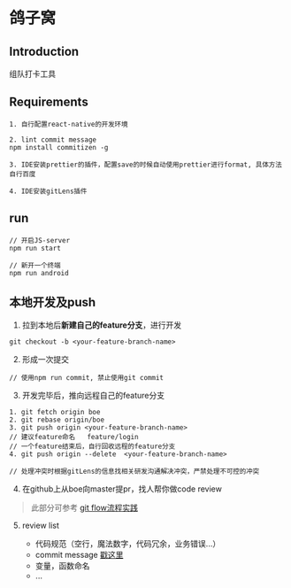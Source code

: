 # 鸽子窝

## Introduction

组队打卡工具

## Requirements

```shell
1. 自行配置react-native的开发环境

2. lint commit message
npm install commitizen -g

3. IDE安装prettier的插件，配置save的时候自动使用prettier进行format, 具体方法自行百度

4. IDE安装gitLens插件
```

## run

```shell
// 开启JS-server
npm run start

// 新开一个终端
npm run android
```

## 本地开发及push
1. 拉到本地后**新建自己的feature分支**，进行开发

```shell
git checkout -b <your-feature-branch-name>
```

2. 形成一次提交
```shell
// 使用npm run commit, 禁止使用git commit
```

3. 开发完毕后，推向远程自己的feature分支

```shell
1. git fetch origin boe
2. git rebase origin/boe
3. git push origin <your-feature-branch-name>
// 建议feature命名   feature/login
// 一个feature结束后，自行回收远程的feature分支
4. git push origin --delete  <your-feature-branch-name>

// 处理冲突时根据gitLens的信息找相关研发沟通解决冲突，严禁处理不可控的冲突
```

4. 在github上从boe向master提pr，找人帮你做code review

> 此部分可参考 [git flow流程实践](https://developer.ibm.com/zh/articles/os-cn-git-and-github-5/)

5. review list

    - 代码规范（空行，魔法数字，代码冗余，业务错误...）
    - commit message  [戳这里](https://docs.google.com/document/d/1QrDFcIiPjSLDn3EL15IJygNPiHORgU1_OOAqWjiDU5Y/edit#heading=h.uci6olwuf96)
    - 变量，函数命名
    - ...
